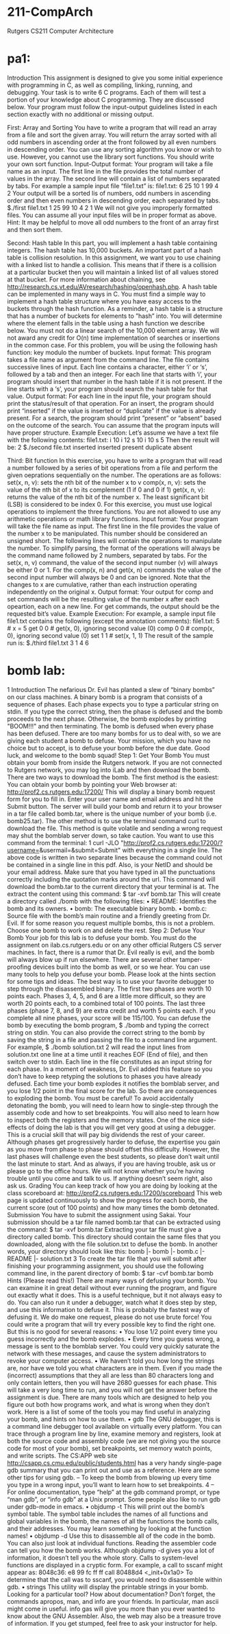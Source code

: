 # 211-CompArch
Rutgers CS211 Computer Architecture 

# pa1:
Introduction
This assignment is designed to give you some initial experience with programming in C, as well as
compiling, linking, running, and debugging. Your task is to write 6 C programs. Each of them will
test a portion of your knowledge about C programming. They are discussed below. Your program
must follow the input-output guidelines listed in each section exactly with no additional or missing
output.

First: Array and Sorting
You have to write a program that will read an array from a file and sort the given array. You will
return the array sorted with all odd numbers in ascending order at the front followed by all even
numbers in descending order.
You can use any sorting algorithm you know or wish to use. However, you cannot use the library
sort functions. You should write your own sort function.
Input-Output format: Your program will take a file name as an input. The first line in the
file provides the total number of values in the array. The second line will contain a list of numbers
separated by tabs. For example a sample input file “file1.txt” is:
file1.txt:
6
25 10 1 99 4 2
Your output will be a sorted lis of numbers, odd numbers in ascending order and then even numbers
in descending order, each separated by tabs.
$./first file1.txt
1 25 99 10 4 2
1
We will not give you improperly formatted files. You can assume all your input files will be in
proper format as above.
Hint: It may be helpful to move all odd numbers to the front of an array first and then sort them.

Second: Hash table
In this part, you will implement a hash table containing integers. The hash table has 10,000 buckets.
An important part of a hash table is collision resolution. In this assignment, we want you to use
chaining with a linked list to handle a collision. This means that if there is a collision at a particular
bucket then you will maintain a linked list of all values stored at that bucket. For more information
about chaining, see http://research.cs.vt.edu/AVresearch/hashing/openhash.php.
A hash table can be implemented in many ways in C. You must find a simple way to implement
a hash table structure where you have easy access to the buckets through the hash function. As
a reminder, a hash table is a structure that has a number of buckets for elements to ”hash” into.
You will determine where the element falls in the table using a hash function we describe below.
You must not do a linear search of the 10,000 element array. We will not award any credit for
O(n) time implementation of searches or insertions in the common case.
For this problem, you will be using the following hash function: key modulo the number of
buckets.
Input format: This program takes a file name as argument from the command line. The file
contains successive lines of input. Each line contains a character, either ‘i’ or ‘s’, followed by a tab
and then an integer. For each line that starts with ‘i’, your program should insert that number in
the hash table if it is not present. If the line starts with a ‘s’, your program should search the hash
table for that value.
Output format: For each line in the input file, your program should print the status/result
of that operation. For an insert, the program should print “inserted” if the value is inserted or
“duplicate” if the value is already present. For a search, the program should print ”present” or
“absent” based on the outcome of the search. You can assume that the program inputs will have
proper structure.
Example Execution: Let’s assume we have a text file with the following contents:
file1.txt:
i 10
i 12
s 10
i 10
s 5
Then the result will be:
2
$./second file.txt
inserted
inserted
present
duplicate
absent

Third: Bit function
In this exercise, you have to write a program that will read a number followed by a series of bit
operations from a file and perform the given oeprations sequentially on the number. The operations
are as follows:
set(x, n, v): sets the nth bit of the number x to v
comp(x, n, v): sets the value of the nth bit of x to its complement (1 if 0 and 0 if 1)
get(x, n, v): returns the value of the nth bit of the number x.
The least significant bit (LSB) is considered to be index 0.
For this exercise, you must use logical operations to implement the three functions.
You are not allowed to use any arithmetic operations or math library functions.
Input format: Your program will take the file name as input. The first line in the file provides
the value of the number x to be manipulated. This number should be considered an unsigned
short. The following lines will contain the operations to manipulate the number. To simplify
parsing, the format of the operations will always be the command name followed by 2 numbers,
separated by tabs. For the set(x, n, v) command, the value of the second input number (v) will
always be either 0 or 1. For the comp(x, n) and get(x, n) commands the value of the second
input number will always be 0 and can be ignored. Note that the changes to x are cumulative,
rather than each instruction operating independently on the original x.
Output format: Your output for comp and set commands will be the resulting value of the
number x after each opeartion, each on a new line. For get commands, the output should be the
requested bit’s value.
Example Execution: For example, a sample input file file1.txt contains the following (except
the annotation comments):
file1.txt:
5 # x = 5
get 0 0 # get(x, 0), ignoring second value (0)
comp 0 0 # comp(x, 0), ignoring second value (0)
set 1 1 # set(x, 1, 1)
The result of the sample run is:
$./third file1.txt
3
1
4
6

# bomb lab:
1 Introduction
The nefarious Dr. Evil has planted a slew of “binary bombs” on our class machines. A binary bomb is a
program that consists of a sequence of phases. Each phase expects you to type a particular string on stdin.
If you type the correct string, then the phase is defused and the bomb proceeds to the next phase. Otherwise,
the bomb explodes by printing "BOOM!!!" and then terminating. The bomb is defused when every phase
has been defused.
There are too many bombs for us to deal with, so we are giving each student a bomb to defuse. Your
mission, which you have no choice but to accept, is to defuse your bomb before the due date. Good luck,
and welcome to the bomb squad!
Step 1: Get Your Bomb
You must obtain your bomb from inside the Rutgers network. If you are not connected to Rutgers network,
you may log into iLab and then download the bomb.
There are two ways to download the bomb. The first method is the easiest: You can obtain your bomb by
pointing your Web browser at:
http://prof2.cs.rutgers.edu:17200/
This will display a binary bomb request form for you to fill in. Enter your user name and email address and
hit the Submit button. The server will build your bomb and return it to your browser in a tar file called
bomb<id>.tar, where <id> is the unique number of your bomb (i.e. bomb25.tar).
The other method is to use the terminal command curl to download the file. This method is quite volatile
and sending a wrong request may shut the bomblab server down, so take caution. You want to use this
command from the terminal:
1
curl -JLO
"http://prof2.cs.rutgers.edu:17200/?username=<N>&usermail=<E>&submit=Submit"
with everything in a single line. The above code is written in two separate lines because the command could
not be contained in a single line in this pdf. Also, <N> is your NetID and <E> should be your email address.
Make sure that you have typed in all the punctuations correctly including the quotation marks around the
url. This command will download the bomb<id>.tar to the current directory that your terminal is at.
The extract the content using this command:
$ tar -xvf bomb<id>.tar
This will create a directory called ./bomb<ID> with the following files:
• README: Identifies the bomb and its owners.
• bomb: The executable binary bomb.
• bomb.c: Source file with the bomb’s main routine and a friendly greeting from Dr. Evil.
If for some reason you request multiple bombs, this is not a problem. Choose one bomb to work on and
delete the rest.
Step 2: Defuse Your Bomb
Your job for this lab is to defuse your bomb.
You must do the assignment on ilab.cs.rutgers.edu or on any other official Rutgers CS server
machines. In fact, there is a rumor that Dr. Evil really is evil, and the bomb will always blow up if run
elsewhere. There are several other tamper-proofing devices built into the bomb as well, or so we hear.
You can use many tools to help you defuse your bomb. Please look at the hints section for some tips and
ideas. The best way is to use your favorite debugger to step through the disassembled binary.
The first two phases are worth 10 points each. Phases 3, 4, 5, and 6 are a little more difficult, so they are
worth 20 points each, to a combined total of 100 points. The last three phases (phase 7, 8, and 9) are extra
credit and worth 5 points each. If you complete all nine phases, your score will be 115/100.
You can defuse the bomb by executing the bomb program,
$ ./bomb
and typing the correct string on stdin. You can also provide the correct string to the bomb by saving the
string in a file and passing the file to a command line argument. For example,
$ ./bomb solution.txt
2
will read the input lines from solution.txt one line at a time until it reaches EOF (End of file), and
then switch over to stdin. Each line in the file constitutes as an input string for each phase. In a moment
of weakness, Dr. Evil added this feature so you don’t have to keep retyping the solutions to phases you have
already defused.
Each time your bomb explodes it notifies the bomblab server, and you lose 1/2 point in the final score
for the lab. So there are consequences to exploding the bomb. You must be careful!
To avoid accidentally detonating the bomb, you will need to learn how to single-step through the assembly
code and how to set breakpoints. You will also need to learn how to inspect both the registers and the
memory states. One of the nice side-effects of doing the lab is that you will get very good at using a
debugger. This is a crucial skill that will pay big dividends the rest of your career.
Although phases get progressively harder to defuse, the expertise you gain as you move from phase to phase
should offset this difficulty. However, the last phases will challenge even the best students, so please don’t
wait until the last minute to start.
And as always, if you are having trouble, ask us or please go to the office hours. We will not know whether
you’re having trouble until you come and talk to us. If anything doesn’t seem right, also ask us.
Grading
You can keep track of how you are doing by looking at the class scoreboard at:
http://prof2.cs.rutgers.edu:17200/scoreboard
This web page is updated continuously to show the progress for each bomb, the current score (out of 100
points) and how many times the bomb detonated.
Submission
You have to submit the assignment using Sakai. Your submission should be a tar file named bomb<ID>.tar
that can be extracted using the command:
$ tar -xvf bomb<ID>.tar
Extracting your tar file must give a directory called bomb<ID>. This directory should contain the same
files that you downloaded, along with the file solution.txt to defuse the bomb. In another words, your
directory should look like this:
bomb<ID>
|- bomb
|- bomb.c
|- README
|- solution.txt
3
To create the tar file that you will submit after finishing your programming assignment, you should use the
following command line, in the parent directory of bomb<ID>:
$ tar -cvf bomb<ID>.tar bomb<ID>
Hints (Please read this!)
There are many ways of defusing your bomb. You can examine it in great detail without ever running the
program, and figure out exactly what it does. This is a useful technique, but it not always easy to do. You
can also run it under a debugger, watch what it does step by step, and use this information to defuse it. This
is probably the fastest way of defusing it.
We do make one request, please do not use brute force! You could write a program that will try every
possible key to find the right one. But this is no good for several reasons:
• You lose 1/2 point every time you guess incorrectly and the bomb explodes.
• Every time you guess wrong, a message is sent to the bomblab server. You could very quickly saturate
the network with these messages, and cause the system administrators to revoke your computer access.
• We haven’t told you how long the strings are, nor have we told you what characters are in them. Even
if you made the (incorrect) assumptions that they all are less than 80 characters long and only contain
letters, then you will have 2680 guesses for each phase. This will take a very long time to run, and
you will not get the answer before the assignment is due.
There are many tools which are designed to help you figure out both how programs work, and what is wrong
when they don’t work. Here is a list of some of the tools you may find useful in analyzing your bomb, and
hints on how to use them.
• gdb
The GNU debugger, this is a command line debugger tool available on virtually every platform. You
can trace through a program line by line, examine memory and registers, look at both the source code
and assembly code (we are not giving you the source code for most of your bomb), set breakpoints,
set memory watch points, and write scripts.
The CS:APP web site
http://csapp.cs.cmu.edu/public/students.html
has a very handy single-page gdb summary that you can print out and use as a reference. Here are
some other tips for using gdb.
– To keep the bomb from blowing up every time you type in a wrong input, you’ll want to learn
how to set breakpoints.
4
– For online documentation, type “help” at the gdb command prompt, or type “man gdb”,
or “info gdb” at a Unix prompt. Some people also like to run gdb under gdb-mode in
emacs.
• objdump -t
This will print out the bomb’s symbol table. The symbol table includes the names of all functions and
global variables in the bomb, the names of all the functions the bomb calls, and their addresses. You
may learn something by looking at the function names!
• objdump -d
Use this to disassemble all of the code in the bomb. You can also just look at individual functions.
Reading the assembler code can tell you how the bomb works.
Although objdump -d gives you a lot of information, it doesn’t tell you the whole story. Calls to
system-level functions are displayed in a cryptic form. For example, a call to sscanf might appear
as:
8048c36: e8 99 fc ff ff call 80488d4 <_init+0x1a0>
To determine that the call was to sscanf, you would need to disassemble within gdb.
• strings
This utility will display the printable strings in your bomb.
Looking for a particular tool? How about documentation? Don’t forget, the commands apropos, man,
and info are your friends. In particular, man ascii might come in useful. info gas will give you
more than you ever wanted to know about the GNU Assembler. Also, the web may also be a treasure trove
of information. If you get stumped, feel free to ask your instructor for help.
